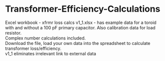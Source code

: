 # Transformer-Efficiency-Calculations

Excel workbook - xfrmr loss calcs v1_1.xlsx - has example data for a toroid with and without a 100 pF primary capacitor.  Also calibration data for load resistor.  
Complex number calculations included.  
Download the file, load your own data into the spreadsheet to calculate transformer loss/efficiency.  
v1_1 eliminates irrelevant link to external data
